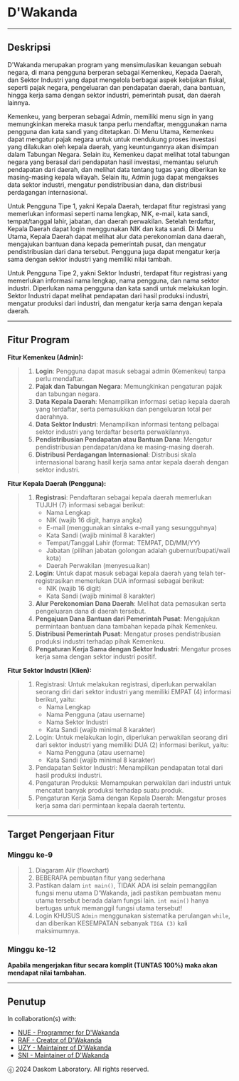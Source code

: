 # D'Wakanda

---

## Deskripsi

D'Wakanda merupakan program yang mensimulasikan keuangan sebuah negara, di mana pengguna berperan sebagai Kemenkeu, Kepada Daerah, dan Sektor Industri yang dapat mengelola berbagai aspek kebijakan fiskal, seperti pajak negara, pengeluaran dan pendapatan daerah, dana bantuan, hingga kerja sama dengan sektor industri, pemerintah pusat, dan daerah lainnya.

Kemenkeu, yang berperan sebagai Admin, memiliki menu sign in yang memungkinkan mereka masuk tanpa perlu mendaftar, menggunakan nama pengguna dan kata sandi yang ditetapkan. Di Menu Utama, Kemenkeu dapat mengatur pajak negara untuk untuk mendukung proses investasi yang dilakukan oleh kepala daerah, yang keuntungannya akan disimpan dalam Tabungan Negara. Selain itu, Kemenkeu dapat melihat total tabungan negara yang berasal dari pendapatan hasil investasi, memantau seluruh pendapatan dari daerah, dan melihat data tentang tugas yang diberikan ke masing-masing kepala wilayah. Selain itu, Admin juga dapat mengakses data sektor industri, mengatur pendistribusian dana, dan distribusi perdagangan internasional.

Untuk Pengguna Tipe 1, yakni Kepala Daerah, terdapat fitur registrasi yang memerlukan informasi seperti nama lengkap, NIK, e-mail, kata sandi, tempat/tanggal lahir, jabatan, dan daerah perwakilan. Setelah terdaftar, Kepala Daerah dapat login menggunakan NIK dan kata sandi. Di Menu Utama, Kepala Daerah dapat melihat alur data perekonomian dana daerah, mengajukan bantuan dana kepada pemerintah pusat, dan mengatur pendistribusian dari dana tersebut. Pengguna juga dapat mengatur kerja sama dengan sektor industri yang memiliki nilai tambah.

Untuk Pengguna Tipe 2, yakni Sektor Industri, terdapat fitur registrasi yang memerlukan informasi nama lengkap, nama pengguna, dan nama sektor industri. Diperlukan nama pengguna dan kata sandi untuk melakukan login. Sektor Industri dapat melihat pendapatan dari hasil produksi industri, mengatur produksi dari industri, dan mengatur kerja sama dengan kepala daerah.

---

## Fitur Program

**Fitur Kemenkeu (Admin):**

> 1) **Login**: Pengguna dapat masuk sebagai admin (Kemenkeu) tanpa perlu mendaftar.
> 2) **Pajak dan Tabungan Negara**: Memungkinkan pengaturan pajak dan tabungan negara.
> 3) **Data Kepala Daerah**: Menampilkan informasi setiap kepala daerah yang terdaftar, serta pemasukkan dan pengeluaran total per daerahnya.
> 4) **Data Sektor Industri**: Menampilkan informasi tentang pelbagai sektor industri yang terdaftar beserta perwakilannya.
> 5) **Pendistribusian Pendapatan atau Bantuan Dana**: Mengatur pendistribusian pendapatan/dana ke masing-masing daerah.
> 6) **Distribusi Perdagangan Internasional**: Distribusi skala internasional barang hasil kerja sama antar kepala daerah dengan sektor industri.

**Fitur Kepala Daerah (Pengguna):**

> 1) **Registrasi**: Pendaftaran sebagai kepala daerah memerlukan TUJUH (7) informasi sebagai berikut:
>     - Nama Lengkap
>     - NIK (wajib 16 digit, hanya angka)
>     - E-mail (menggunakan sintaks e-mail yang sesungguhnya)
>     - Kata Sandi (wajib minimal 8 karakter)
>     - Tempat/Tanggal Lahir (format: TEMPAT, DD/MM/YY)
>     - Jabatan (pilihan jabatan golongan adalah gubernur/bupati/wali kota)
>     - Daerah Perwakilan (menyesuaikan)
> 2) **Login**: Untuk dapat masuk sebagai kepala daerah yang telah ter-registrasikan memerlukan DUA  informasi sebagai berikut:
>     - NIK (wajib 16 digit)
>     - Kata Sandi (wajib minimal 8 karakter)
> 3) **Alur Perekonomian Dana Daerah**: Melihat data pemasukan serta pengeluaran dana di daerah tersebut.
> 4) **Pengajuan Dana Bantuan dari Pemerintah Pusat**: Mengajukan permintaan bantuan dana tambahan kepada pihak Kemenkeu.
> 5) **Distribusi Pemerintah Pusat**: Mengatur proses pendistribusian produksi industri terhadap pihak Kemenkeu.
> 6) **Pengaturan Kerja Sama dengan Sektor Industri**: Mengatur proses kerja sama dengan sektor industri positif.

**Fitur Sektor Industri (Klien):**

> 1) Registrasi: Untuk melakukan registrasi, diperlukan perwakilan seorang diri dari sektor industri yang memiliki EMPAT (4) informasi berikut, yaitu:
>     - Nama Lengkap
>     - Nama Pengguna (atau username)
>     - Nama Sektor Industri
>     - Kata Sandi (wajib minimal 8 karakter)
> 2) Login: Untuk melakukan login, diperlukan perwakilan seorang diri dari sektor industri yang memiliki DUA (2) informasi berikut, yaitu:
>     - Nama Pengguna (atau username)
>     - Kata Sandi (wajib minimal 8 karakter)
> 3) Pendapatan Sektor Industri: Menampilkan pendapatan total dari hasil produksi industri.
> 4) Pengaturan Produksi: Memampukan perwakilan dari industri untuk mencatat banyak produksi terhadap suatu produk.
> 5) Pengaturan Kerja Sama dengan Kepala Daerah: Mengatur proses kerja sama dari permintaan kepala daerah tertentu.

---

## Target Pengerjaan Fitur

### Minggu ke-9

> 1) Diagaram Alir (flowchart)
> 2) BEBERAPA pembuatan fitur yang sederhana
> 3) Pastikan dalam `int main()`, TIDAK ADA isi selain pemanggilan fungsi menu utama D'Wakanda, jadi pastikan pembuatan menu utama tersebut berada dalam fungsi lain. `int main()` hanya bertugas untuk memanggil fungsi utama tersebut!
> 4) Login KHUSUS `Admin` menggunakan sistematika perulangan `while`, dan diberikan KESEMPATAN sebanyak `TIGA (3)` kali maksimumnya.

### Minggu ke-12

**Apabila mengerjakan fitur secara komplit (TUNTAS 100%) maka akan mendapat nilai tambahan.**

---

## Penutup

In collaboration(s) with:

- [NUE - Programmer for D'Wakanda](https://github.com/EintsWaveX)
- [RAF - Creator of D'Wakanda](https://github.com/fhanyuh)
- [UZY - Maintainer of D'Wakanda](https://github.com/marzkigun27)
- [SNI - Maintainer of D'Wakanda](https://github.com/stevanniep)

ⓒ 2024 Daskom Laboratory. All rights reserved.
